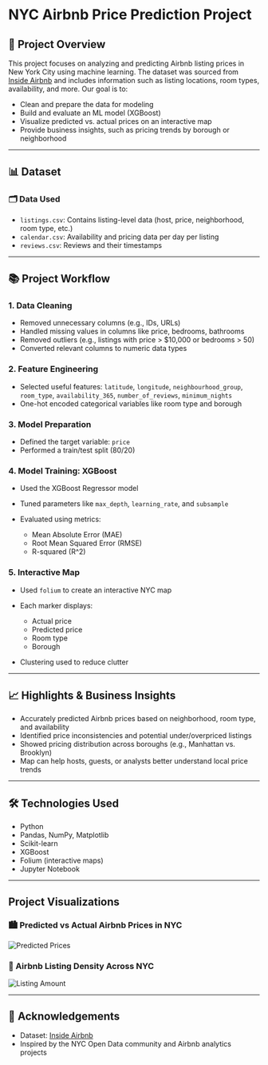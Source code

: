 
# NYC Airbnb Price Prediction Project

## 📄 Project Overview

This project focuses on analyzing and predicting Airbnb listing prices in New York City using machine learning. The dataset was sourced from [Inside Airbnb](http://insideairbnb.com/get-the-data/) and includes information such as listing locations, room types, availability, and more. Our goal is to:

* Clean and prepare the data for modeling
* Build and evaluate an ML model (XGBoost)
* Visualize predicted vs. actual prices on an interactive map
* Provide business insights, such as pricing trends by borough or neighborhood

---

## 📊 Dataset
### 🗂️ Data Used

* `listings.csv`: Contains listing-level data (host, price, neighborhood, room type, etc.)
* `calendar.csv`: Availability and pricing data per day per listing
* `reviews.csv`: Reviews and their timestamps

---

## 📚 Project Workflow

### 1. **Data Cleaning**

* Removed unnecessary columns (e.g., IDs, URLs)
* Handled missing values in columns like price, bedrooms, bathrooms
* Removed outliers (e.g., listings with price > \$10,000 or bedrooms > 50)
* Converted relevant columns to numeric data types

### 2. **Feature Engineering**

* Selected useful features: `latitude`, `longitude`, `neighbourhood_group`, `room_type`, `availability_365`, `number_of_reviews`, `minimum_nights`
* One-hot encoded categorical variables like room type and borough

### 3. **Model Preparation**

* Defined the target variable: `price`
* Performed a train/test split (80/20)

### 4. **Model Training: XGBoost**

* Used the XGBoost Regressor model
* Tuned parameters like `max_depth`, `learning_rate`, and `subsample`
* Evaluated using metrics:

  * Mean Absolute Error (MAE)
  * Root Mean Squared Error (RMSE)
  * R-squared (R^2)

### 5. **Interactive Map**

* Used `folium` to create an interactive NYC map
* Each marker displays:

  * Actual price
  * Predicted price
  * Room type
  * Borough
* Clustering used to reduce clutter

---

## 📈 Highlights & Business Insights

* Accurately predicted Airbnb prices based on neighborhood, room type, and availability
* Identified price inconsistencies and potential under/overpriced listings
* Showed pricing distribution across boroughs (e.g., Manhattan vs. Brooklyn)
* Map can help hosts, guests, or analysts better understand local price trends

---

## 🛠️ Technologies Used

* Python
* Pandas, NumPy, Matplotlib
* Scikit-learn
* XGBoost
* Folium (interactive maps)
* Jupyter Notebook

---
## Project Visualizations

### 🏙️ Predicted vs Actual Airbnb Prices in NYC
![Predicted Prices](https://github.com/your-username/your-repo-name/blob/main/Screenshot%202025-07-06%20164134.png-predict%20price.png)

### 📌 Airbnb Listing Density Across NYC
![Listing Amount](https://github.com/your-username/your-repo-name/blob/main/Screenshot%202025-07-06%20164200.png-listamount.png)

---

## 🙌 Acknowledgements

* Dataset: [Inside Airbnb](http://insideairbnb.com/get-the-data/)
* Inspired by the NYC Open Data community and Airbnb analytics projects
